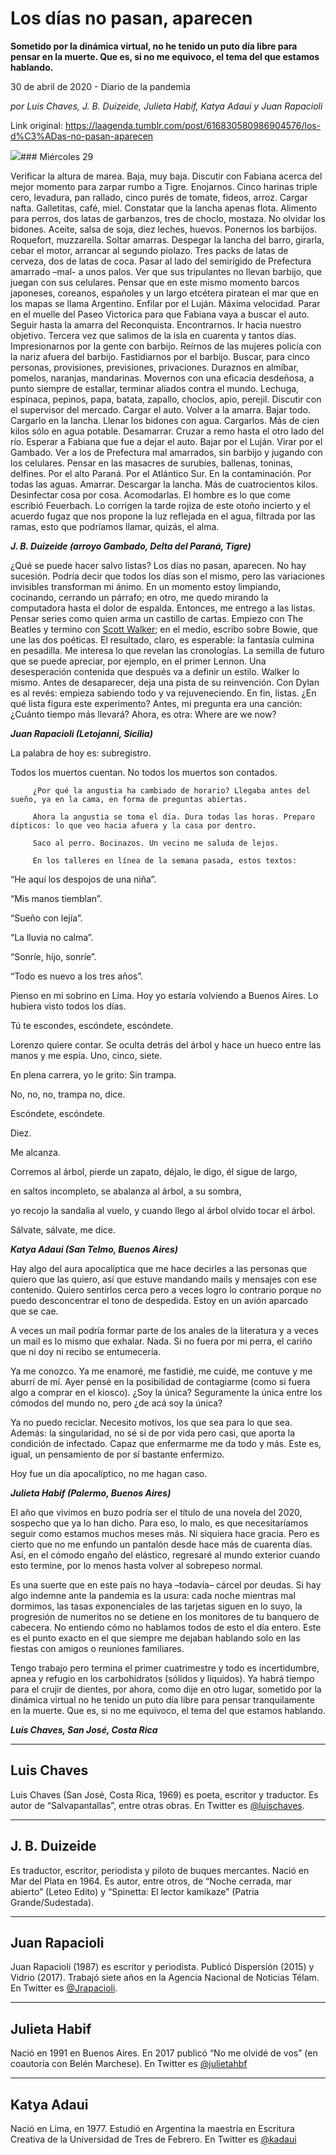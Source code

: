 # Los días no pasan, aparecen

**Sometido por la dinámica virtual, no he tenido un puto día libre para pensar en la muerte. Que es, si no me equivoco, el tema del que estamos hablando.**

30 de abril de 2020 - Diario de la pandemia

_por Luis Chaves, J. B. Duizeide, Julieta Habif, Katya Adaui y Juan Rapacioli_

Link original: https://laagenda.tumblr.com/post/616830580986904576/los-d%C3%ADas-no-pasan-aparecen

![](https://64.media.tumblr.com/99f5636ac82dd118a25de0f298b71823/eb379bad457befc2-b8/s500x750/b36b4bf2b9d7007991ff7266055e394111bdd6de.jpg)### Miércoles 29

  


Verificar la altura de marea. Baja, muy baja. Discutir con Fabiana acerca del mejor momento para zarpar rumbo a Tigre. Enojarnos. Cinco harinas triple cero, levadura, pan rallado, cinco purés de tomate, fideos, arroz. Cargar nafta. Galletitas, café, miel. Constatar que la lancha apenas flota. Alimento para perros, dos latas de garbanzos, tres de choclo, mostaza. No olvidar los bidones. Aceite, salsa de soja, diez leches, huevos. Ponernos los barbijos. Roquefort, muzzarella. Soltar amarras. Despegar la lancha del barro, girarla, cebar el motor, arrancar al segundo piolazo. Tres packs de latas de cerveza, dos de latas de coca. Pasar al lado del semirígido de Prefectura amarrado –mal- a unos palos. Ver que sus tripulantes no llevan barbijo, que juegan con sus celulares. Pensar que en este mismo momento barcos japoneses, coreanos, españoles y un largo etcétera piratean el mar que en los mapas se llama Argentino. Enfilar por el Luján. Máxima velocidad. Parar en el muelle del Paseo Victorica para que Fabiana vaya a buscar el auto. Seguir hasta la amarra del Reconquista. Encontrarnos. Ir hacia nuestro objetivo. Tercera vez que salimos de la isla en cuarenta y tantos días. Impresionarnos por la gente con barbijo. Reírnos de las mujeres policía con la nariz afuera del barbijo. Fastidiarnos por el barbijo. Buscar, para cinco personas, provisiones, previsiones, privaciones. Duraznos en almíbar, pomelos, naranjas, mandarinas. Movernos con una eficacia desdeñosa, a punto siempre de estallar, terminar aliados contra el mundo. Lechuga, espinaca, pepinos, papa, batata, zapallo, choclos, apio, perejil. Discutir con el supervisor del mercado. Cargar el auto. Volver a la amarra. Bajar todo. Cargarlo en la lancha. Llenar los bidones con agua. Cargarlos. Más de cien kilos sólo en agua potable. Desamarrar. Cruzar a remo hasta el otro lado del río. Esperar a Fabiana que fue a dejar el auto. Bajar por el Luján. Virar por el Gambado. Ver a los de Prefectura mal amarrados, sin barbijo y jugando con los celulares. Pensar en las masacres de surubíes, ballenas, toninas, delfines. Por el alto Paraná. Por el Atlántico Sur. En la contaminación. Por todas las aguas. Amarrar. Descargar la lancha. Más de cuatrocientos kilos. Desinfectar cosa por cosa. Acomodarlas. El hombre es lo que come escribió Feuerbach. Lo corrigen la tarde rojiza de este otoño incierto y el acuerdo fugaz que nos propone la luz reflejada en el agua, filtrada por las ramas, esto que podríamos llamar, quizás, el alma. 

***J. B. Duizeide (arroyo Gambado, Delta del Paraná, Tigre)***

¿Qué se puede hacer salvo listas? Los días no pasan, aparecen. No hay sucesión. Podría decir que todos los días son el mismo, pero las variaciones invisibles transforman mi ánimo. En un momento estoy limpiando, cocinando, cerrando un párrafo; en otro, me quedo mirando la computadora hasta el dolor de espalda. Entonces, me entrego a las listas. Pensar series como quien arma un castillo de cartas. Empiezo con The Beatles y termino con [Scott Walker](https://www.youtube.com/watch?v=sptQj1MPIwg); en el medio, escribo sobre Bowie, que une las dos poéticas. El resultado, claro, es esperable: la fantasía culmina en pesadilla. Me interesa lo que revelan las cronologías. La semilla de futuro que se puede apreciar, por ejemplo, en el primer Lennon. Una desesperación contenida que después va a definir un estilo. Walker lo mismo. Antes de desaparecer, deja una pista de su reinvención. Con Dylan es al revés: empieza sabiendo todo y va rejuveneciendo. En fin, listas. ¿En qué lista figura este experimento? Antes, mi pregunta era una canción: ¿Cuánto tiempo más llevará? Ahora, es otra: Where are we now? 

***Juan Rapacioli (Letojanni, Sicilia)*** 

La palabra de hoy es: subregistro.

Todos los muertos cuentan. No todos los muertos son contados.

         ¿Por qué la angustia ha cambiado de horario? Llegaba antes del sueño, ya en la cama, en forma de preguntas abiertas.

         Ahora la angustia se toma el día. Dura todas las horas. Preparo dípticos: lo que veo hacia afuera y la casa por dentro.

         Saco al perro. Bocinazos. Un vecino me saluda de lejos.

         En los talleres en línea de la semana pasada, estos textos:

“He aquí los despojos de una niña”.

“Mis manos tiemblan”.

“Sueño con lejía”.

“La lluvia no calma”.

“Sonríe, hijo, sonríe”.

“Todo es nuevo a los tres años”.

Pienso en mi sobrino en Lima. Hoy yo estaría volviendo a Buenos Aires. Lo hubiera visto todos los días. 

Tú te escondes, escóndete, escóndete.

Lorenzo quiere contar. Se oculta detrás del árbol y hace un hueco entre las manos y me espía. Uno, cinco, siete.

En plena carrera, yo le grito: Sin trampa.

No, no, no, trampa no, dice.

Escóndete, escóndete.

Diez.

Me alcanza.

Corremos al árbol, pierde un zapato, déjalo, le digo, él sigue de largo,

en saltos incompleto, se abalanza al árbol, a su sombra, 

yo recojo la sandalia al vuelo, y cuando llego al árbol olvido tocar el árbol.

Sálvate, sálvate, me dice.

***Katya Adaui (San Telmo, Buenos Aires)***

Hay algo del aura apocalíptica que me hace decirles a las personas que quiero que las quiero, así que estuve mandando mails y mensajes con ese contenido. Quiero sentirlos cerca pero a veces logro lo contrario porque no puedo desconcentrar el tono de despedida. Estoy en un avión aparcado que se cae.

A veces un mail podría formar parte de los anales de la literatura y a veces un mail es lo mismo que exhalar. Nada. Si no fuera por mi perra, el cariño que ni doy ni recibo se entumecería. 

Ya me conozco. Ya me enamoré, me fastidié, me cuidé, me contuve y me aburrí de mí. Ayer pensé en la posibilidad de contagiarme (como si fuera algo a comprar en el kiosco). ¿Soy la única? Seguramente la única entre los cómodos del mundo no, pero ¿de acá soy la única? 

Ya no puedo reciclar. Necesito motivos, los que sea para lo que sea. Además: la singularidad, no sé si de por vida pero casi, que aporta la condición de infectado. Capaz que enfermarme me da todo y más. Este es, igual, un pensamiento de por sí bastante enfermizo.

Hoy fue un día apocalíptico, no me hagan caso.


***Julieta Habif (Palermo, Buenos Aires)***

El año que vivimos en buzo podría ser el título de una novela del 2020, sospecho que ya lo han dicho. Para eso, lo malo, es que necesitaríamos seguir como estamos muchos meses más. Ni siquiera hace gracia. Pero es cierto que no me enfundo un pantalón desde hace más de cuarenta días.  Así, en el cómodo engaño del elástico,  regresaré al mundo exterior cuando esto termine, por lo menos hasta volver al sobrepeso normal.

Es una suerte que en este país no haya –todavía– cárcel por deudas. Si hay algo indemne ante la pandemia es la usura: cada noche mientras mal dormimos, las tasas exponenciales de las tarjetas siguen en lo suyo, la progresión de numeritos no se detiene en los monitores de tu banquero de cabecera. No entiendo cómo no hablamos todos de esto el día entero. Este es el punto exacto en el que siempre me dejaban hablando solo en las fiestas con amigos o reuniones familiares.

Tengo trabajo pero termina el primer cuatrimestre y todo es incertidumbre, apnea y refugio en los carbohidratos (sólidos y líquidos). Ya habrá tiempo para el crujir de dientes, por ahora, como dije en otro lugar, sometido por la dinámica virtual no he tenido un puto día libre para pensar tranquilamente en la muerte. Que es, si no me equivoco, el tema del que estamos hablando. 

***Luis Chaves, San José, Costa Rica***

  




---

Luis Chaves
-----------

 Luis Chaves (San José, Costa Rica, 1969) es poeta, escritor y traductor. Es autor de “Salvapantallas”, entre otras obras. En Twitter es  [@luischaves](https://twitter.com/luischaves?ref_src=twsrc%5Egoogle%7Ctwcamp%5Eserp%7Ctwgr%5Eauthor). 



---

J. B. Duizeide
--------------

 Es traductor, escritor, periodista y piloto de buques mercantes. Nació en Mar del Plata en 1964. Es autor, entre otros, de “Noche cerrada, mar abierto” (Leteo Edito) y “Spinetta: El lector kamikaze” (Patria Grande/Sudestada).






---

 Juan Rapacioli
---------------

 Juan Rapacioli (1987) es escritor y periodista. Publicó Dispersión (2015) y Vidrio (2017). Trabajó siete años en la Agencia Nacional de Noticias Télam. En Twitter es [@Jrapacioli](https://twitter.com/JRapacioli). 



---

Julieta Habif
-------------

 Nació en 1991 en Buenos Aires. En 2017 publicó “No me olvidé de vos” (en coautoría con Belén Marchese). En Twitter es [@julietahbf](https://twitter.com/julietahbf) 



---

 Katya Adaui
------------

 Nació en Lima, en 1977. Estudió en Argentina la maestría en Escritura Creativa de la Universidad de Tres de Febrero. En Twitter es  [@kadaui](https://twitter.com/kadaui?ref_src=twsrc%5Egoogle%7Ctwcamp%5Eserp%7Ctwgr%5Eauthor%22) 

